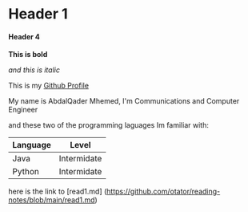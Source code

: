 # Header 1
#### Header 4

**This is bold**

*and this is italic*

This is my [Github Profile](https://github.com/otator)

My name is AbdalQader Mhemed, I'm Communications and Computer Engineer

and these two of the programming laguages Im familiar with:

| Language  |   Level     |
| --------- | ----------- |
| Java      | Intermidate |
| Python    | Intermidate |


here is the link to [read1.md] (https://github.com/otator/reading-notes/blob/main/read1.md)
